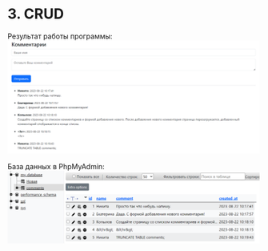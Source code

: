 # 3. CRUD
Результат работы программы:
![](comments.png)

База данных в PhpMyAdmin:
![](database.png)
